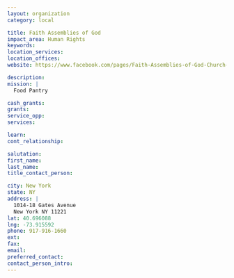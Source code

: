 ```yaml
---
layout: organization
category: local

title: Faith Assemblies of God
impact_area: Human Rights
keywords: 
location_services: 
location_offices: 
website: https://www.facebook.com/pages/Faith-Assemblies-of-God-Church-Inc/394244750659

description: 
mission: |
  Food Pantry

cash_grants: 
grants: 
service_opp: 
services: 

learn: 
cont_relationship: 

salutation: 
first_name: 
last_name: 
title_contact_person: 

city: New York
state: NY
address: |
  1014-18 Gates Avenue  
  New York NY 11221
lat: 40.696088
lng: -73.915592
phone: 917-916-1660
ext: 
fax: 
email: 
preferred_contact: 
contact_person_intro: 
---
```

